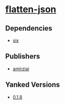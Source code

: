 # [flatten-json](https://pypi.org/project/flatten-json)

## Dependencies
- [six](packages/s/six.md)



## Publishers
- [amirziai](https://pypi.org/user/amirziai)


## Yanked Versions
- [0.1.8](https://pypi.org/project/flatten-json/0.1.8)
 
